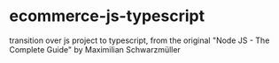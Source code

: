 # ecommerce-js-typescript
transition over js project to typescript, from the original "Node JS - The Complete Guide" by Maximilian Schwarzmüller
